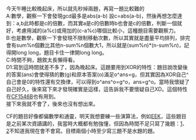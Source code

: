 今天午睡比較晚起床，所以就先秒掉兩題，再寫一題比較難的  
A:數學，觀察一下會發現gcd最多是abs(a-b) 設c=abs(a-b)，然後再想怎麼達到：a,b此時都是c的倍數，而其實a是c的倍數時b也會是c的倍數，判斷一個就好，考慮用減的(a%c)或用加的(c-a%c)哪個比較小，這種題目需要觀察力。  
B:也是數學，觀察一下會發現不限制移動次數，所以其實就是盡量平均排列，排完會有sum%n個數比其他n-sum%n個數大1，所以就是(sum%n)*(n-sum%n)，記得開long long，題目卡住一律開long long。  
C:時間不夠，題敘太長懶得看。  
D1:寫到這時間就差不多了，因為晚起床。這題要用到XOR的特性：題目說改變後的答案(ans)會使得猜的數(g)和原本答案(o)滿足o^ans=g，但其實因為XOR自己^自己會是0的特性還有交換律，可以得到o^ans^o=g^o，ans=g^o。當時我懷疑了自己好久，後來寫下來才發現確實是這樣，這告訴我不要懷疑自己XD。這個特性在[CF1546B](https://codeforces.com/contest/1546/problem/B)也有用到。  
接下來我就不會了，後來也沒有想出來。  
  
CF的題目好像都偏數學和通靈，明天我想要練一些演算法，例如[EEK](https://slides.com/fhvirus/eek)，這些題目是之前某次資讀講的，我當時大概都有勉強懂，但因為時間不足只寫了幾題：[1](https://tioj.ck.tp.edu.tw/problems/1733)、[2](https://tioj.ck.tp.edu.tw/problems/2020)不知道我現在會不會寫。目標兩個小時至少寫三題不是水題的題。
